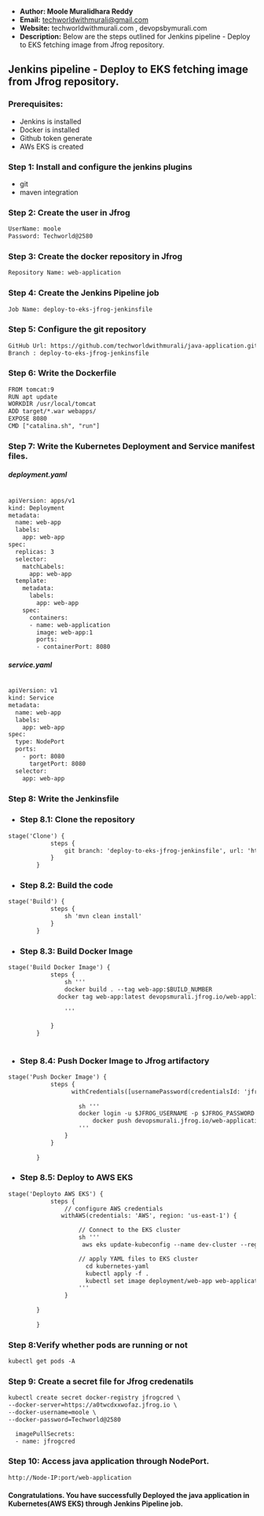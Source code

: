 + <b>Author: Moole Muralidhara Reddy</b></br>
+ <b>Email:</b> techworldwithmurali@gmail.com</br>
+ <b>Website:</b> techworldwithmurali.com , devopsbymurali.com</br>
+ <b>Description:</b> Below are the steps outlined for Jenkins pipeline - Deploy to EKS fetching image from Jfrog repository.</br>

## Jenkins pipeline - Deploy to EKS fetching image from Jfrog repository.

### Prerequisites:
  + Jenkins is installed
  + Docker is installed
  + Github token generate
  + AWs EKS is created

### Step 1: Install and configure the jenkins plugins
  + git
  + maven integration
  
### Step 2: Create the user in Jfrog
```xml
UserName: moole
Password: Techworld@2580
```
### Step 3: Create the docker repository in Jfrog
```xml
Repository Name: web-application
```
### Step 4: Create the Jenkins Pipeline job
```xml
Job Name: deploy-to-eks-jfrog-jenkinsfile
```

### Step 5: Configure the git repository
```xml
GitHub Url: https://github.com/techworldwithmurali/java-application.git
Branch : deploy-to-eks-jfrog-jenkinsfile
```
### Step 6: Write the Dockerfile
```xml
FROM tomcat:9
RUN apt update
WORKDIR /usr/local/tomcat
ADD target/*.war webapps/
EXPOSE 8080
CMD ["catalina.sh", "run"]
```
### Step 7: Write the Kubernetes Deployment and Service manifest files.
##### deployment.yaml
```xml

apiVersion: apps/v1
kind: Deployment
metadata:
  name: web-app
  labels:
    app: web-app
spec:
  replicas: 3
  selector:
    matchLabels:
      app: web-app
  template:
    metadata:
      labels:
        app: web-app
    spec:
      containers:
      - name: web-application
        image: web-app:1
        ports:
        - containerPort: 8080
```
##### service.yaml
```xml

apiVersion: v1
kind: Service
metadata:
  name: web-app
  labels:
    app: web-app
spec:
  type: NodePort
  ports:  
    - port: 8080
      targetPort: 8080
  selector:
    app: web-app
```
### Step 8: Write the Jenkinsfile
  + ### Step 8.1: Clone the repository 
```xml
stage('Clone') {
            steps {
                git branch: 'deploy-to-eks-jfrog-jenkinsfile', url: 'https://github.com/techworldwithmurali/java-application.git'
            }
        }
```
  + ### Step 8.2: Build the code
```xml
stage('Build') {
            steps {
                sh 'mvn clean install'
            }
        }
```
  + ### Step 8.3: Build Docker Image
```xml
stage('Build Docker Image') {
            steps {
                sh '''
                docker build . --tag web-app:$BUILD_NUMBER
              docker tag web-app:latest devopsmurali.jfrog.io/web-application/web-app:$BUILD_NUMBER
                
                '''
                
            }
        }
   
```
+ ### Step 8.4: Push Docker Image to Jfrog artifactory
```xml
stage('Push Docker Image') {
            steps {
                  withCredentials([usernamePassword(credentialsId: 'jfrog_crdenatils', passwordVariable: 'JFROG_PASSWORD', usernameVariable: 'JFROG_USERNAME')]) {
       
                    sh '''
                    docker login -u $JFROG_USERNAME -p $JFROG_PASSWORD devopsmurali.jfrog.io
                        docker push devopsmurali.jfrog.io/web-application/web-app:$BUILD_NUMBER
                    '''
                }
            } 
            
        }
```
+ ### Step 8.5: Deploy to AWS EKS
```xml
stage('Deployto AWS EKS') {
            steps {
                // configure AWS credentials
               withAWS(credentials: 'AWS', region: 'us-east-1') {

                    // Connect to the EKS cluster
                    sh '''
                     aws eks update-kubeconfig --name dev-cluster --region us-east-1'

                    // apply YAML files to EKS cluster
                      cd kubernetes-yaml
                      kubectl apply -f .
                      kubectl set image deployment/web-app web-application=devopsmurali.jfrog.io/web-application/web-app:$BUILD_NUMBER
                    '''
                }
           
        }
            
        }
```

### Step 8:Verify whether pods are running or not
```xml
kubectl get pods -A
```
### Step 9: Create a secret file for Jfrog credenatils
```xml
kubectl create secret docker-registry jfrogcred \
--docker-server=https://a0twcdxxwofaz.jfrog.io \
--docker-username=moole \
--docker-password=Techworld@2580
```
```xml
  imagePullSecrets:
  - name: jfrogcred
```
### Step 10: Access java application through NodePort.
```xml
http://Node-IP:port/web-application
```
#### Congratulations. You have successfully Deployed the java application in Kubernetes(AWS EKS) through Jenkins Pipeline job.
